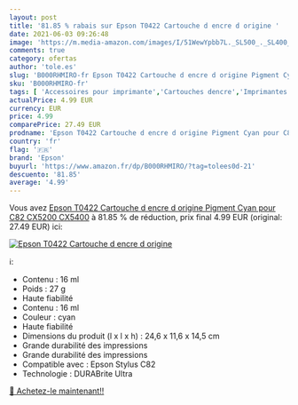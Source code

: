 ```yaml
---
layout: post
title: '81.85 % rabais sur Epson T0422 Cartouche d encre d origine '
date: 2021-06-03 09:26:48
image: 'https://m.media-amazon.com/images/I/51WewYpbb7L._SL500_._SL400_.jpg'
comments: true
category: ofertas
author: 'tole.es'
slug: 'B000RHMIRO-fr Epson T0422 Cartouche d encre d origine Pigment Cyan pour...'
sku: 'B000RHMIRO-fr'
tags: [ 'Accessoires pour imprimante','Cartouches dencre','Imprimantes et accessoires','Informatique','epson', ]
actualPrice: 4.99 EUR
currency: EUR
price: 4.99
comparePrice: 27.49 EUR
prodname: 'Epson T0422 Cartouche d encre d origine Pigment Cyan pour C82 CX5200 CX5400'
country: 'fr'
flag: '🇫🇷'
brand: 'Epson'
buyurl: 'https://www.amazon.fr/dp/B000RHMIRO/?tag=tolees0d-21'
descuento: '81.85'
average: '4.99'
---
```


Vous avez [Epson T0422 Cartouche d encre d origine Pigment Cyan pour C82 CX5200 CX5400](https://www.amazon.fr/dp/B000RHMIRO/?tag=tolees0d-21)  à  81.85 % de réduction, prix final  4.99 EUR (original: 27.49 EUR) ici:

[![Epson T0422 Cartouche d encre d origine ](https://m.media-amazon.com/images/I/51WewYpbb7L._SL500_._SL400_.jpg)](https://www.amazon.fr/dp/B000RHMIRO/?tag=tolees0d-21)

ℹ️:

- Contenu : 16 ml
- Poids : 27 g
- Haute fiabilité
- Contenu : 16 ml
- Couleur : cyan
- Haute fiabilité
- Dimensions du produit (l x l x h) : 24,6 x 11,6 x 14,5 cm
- Grande durabilité des impressions
- Grande durabilité des impressions
- Compatible avec : Epson Stylus C82
- Technologie : DURABrite Ultra

[🛒 Achetez-le maintenant!!](https://www.amazon.fr/dp/B000RHMIRO/?tag=tolees0d-21)
